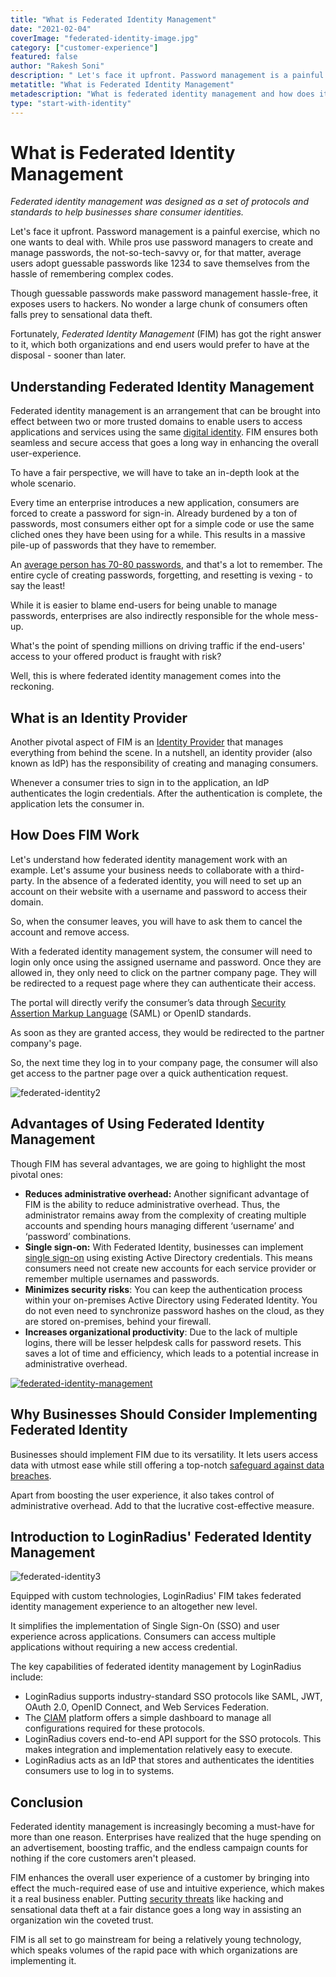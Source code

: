 ```yaml
---
title: "What is Federated Identity Management"
date: "2021-02-04"
coverImage: "federated-identity-image.jpg"
category: ["customer-experience"]
featured: false 
author: "Rakesh Soni"
description: " Let's face it upfront. Password management is a painful exercise, which no one wants to deal with. Though guessable passwords make them easy to remember, it exposes consumers to hackers. Fortunately, federated identity management ensures both seamless and secure access that goes a long way in enhancing the overall user-experience"
metatitle: "What is Federated Identity Management"
metadescription: "What is federated identity management and how does it work. Read the advantages of FIM and why businesses should consider implementing federated identity."
type: "start-with-identity"
---
```




# What is Federated Identity Management

_Federated identity management was designed as a set of protocols and standards to help businesses share consumer identities._

Let's face it upfront. Password management is a painful exercise, which no one wants to deal with. While pros use password managers to create and manage passwords, the not-so-tech-savvy or, for that matter, average users adopt guessable passwords like 1234 to save themselves from the hassle of remembering complex codes. 

Though guessable passwords make password management hassle-free, it exposes users to hackers. No wonder a large chunk of consumers often falls prey to sensational data theft. 

Fortunately, _Federated Identity Management_ (FIM) has got the right answer to it, which both organizations and end users would prefer to have at the disposal - sooner than later. 



## Understanding  Federated Identity Management

Federated identity management is an arrangement that can be brought into effect between two or more trusted domains to enable users to access applications and services using the same [digital identity](https://www.loginradius.com/blog/start-with-identity/2019/10/digital-identity-management/). FIM ensures both seamless and secure access that goes a long way in enhancing the overall user-experience. 

To have a fair perspective, we will have to take an in-depth look at the whole scenario. 

Every time an enterprise introduces a new application, consumers are forced to create a password for sign-in. Already burdened by a ton of passwords, most consumers either opt for a simple code or use the same cliched ones they have been using for a while. This results in a massive pile-up of passwords that they have to remember. 

An [average person has 70-80 passwords](https://www.newswire.com/news/new-research-most-people-have-70-80-passwords-21103705), and that's a lot to remember. The entire cycle of creating passwords, forgetting, and resetting is vexing - to say the least!

While it is easier to blame end-users for being unable to manage passwords, enterprises are also indirectly responsible for the whole mess-up.

What's the point of spending millions on driving traffic if the end-users' access to your offered product is fraught with risk? 

Well, this is where federated identity management comes into the reckoning. 


## What is an Identity Provider

Another pivotal aspect of FIM is an [Identity Provider](https://www.loginradius.com/identity-providers/) that manages everything from behind the scene. In a nutshell, an identity provider (also known as IdP) has the responsibility of creating and managing consumers.

Whenever a consumer tries to sign in to the application, an IdP authenticates the login credentials. After the authentication is complete, the application lets the consumer in. 


## How Does FIM Work

Let's understand how federated identity management work with an example. Let's assume your business needs to collaborate with a third-party. In the absence of a federated identity, you will need to set up an account on their website with a username and password to access their domain. 

So, when the consumer leaves, you will have to ask them to cancel the account and remove access. 

With a federated identity management system, the consumer will need to login only once using the assigned username and password. Once they are allowed in, they only need to click on the partner company page. They will be redirected to a request page where they can authenticate their access. 

The portal will directly verify the consumer’s data through [Security Assertion Markup Language](https://www.loginradius.com/single-sign-on/) (SAML) or OpenID standards.

As soon as they are granted access, they would be redirected to the partner company's page.

So, the next time they log in to your company page, the consumer will also get access to the partner page over a quick authentication request.

![federated-identity2](federated-identity2.png)


## Advantages of Using Federated Identity Management

Though FIM has several advantages, we are going to highlight the most pivotal ones: 



*   **Reduces administrative overhead:** Another significant advantage of FIM is the ability to reduce administrative overhead. Thus, the administrator remains away from the complexity of creating multiple accounts and spending hours managing different ‘username’ and ‘password’ combinations.
*   **Single sign-on:** With Federated Identity, businesses can implement [single sign-on](https://www.loginradius.com/blog/start-with-identity/2019/05/what-is-single-sign-on/) using existing Active Directory credentials. This means consumers need not create new accounts for each service provider or remember multiple usernames and passwords. 
*   **Minimizes security risks**: You can keep the authentication process within your on-premises Active Directory using Federated Identity. You do not even need to synchronize password hashes on the cloud, as they are stored on-premises, behind your firewall. 
*   **Increases organizational productivity**: Due to the lack of multiple logins, there will be lesser helpdesk calls for password resets. This saves a lot of time and efficiency, which leads to a potential increase in administrative overhead. 

[![federated-identity-management](federated-identity-management.png)](https://www.loginradius.com/resource/federated-identity-management-datasheet)


## Why Businesses Should Consider Implementing Federated Identity

Businesses should implement FIM due to its versatility. It lets users access data with utmost ease while still offering a top-notch [safeguard against data breaches](https://www.loginradius.com/blog/start-with-identity/2019/10/cybersecurity-best-practices-for-enterprises/).

Apart from boosting the user experience, it also takes control of administrative overhead. Add to that the lucrative cost-effective measure. 


## Introduction to LoginRadius' Federated Identity Management

![federated-identity3](federated-identity3.png)


Equipped with custom technologies, LoginRadius' FIM takes federated identity management experience to an altogether new level. 

It simplifies the implementation of Single Sign-On (SSO) and user experience across applications. Consumers can access multiple applications without requiring a new access credential.

The key capabilities of federated identity management by LoginRadius include:



*   LoginRadius supports industry-standard SSO protocols like SAML, JWT, OAuth 2.0, OpenID Connect, and Web Services Federation.
*   The [CIAM](https://www.loginradius.com/blog/start-with-identity/2019/06/customer-identity-and-access-management/) platform offers a simple dashboard to manage all configurations required for these protocols. 
*   LoginRadius covers end-to-end API support for the SSO protocols. This makes integration and implementation relatively easy to execute. 
*   LoginRadius acts as an IdP that stores and authenticates the identities consumers use to log in to systems. 



## Conclusion

Federated identity management is increasingly becoming a must-have for more than one reason. Enterprises have realized that the huge spending on an advertisement, boosting traffic, and the endless campaign counts for nothing if the core customers aren't pleased. 

FIM enhances the overall user experience of a customer by bringing into effect the much-required ease of use and intuitive experience, which makes it a real business enabler. Putting [security threats](https://www.loginradius.com/blog/start-with-identity/2019/10/cybersecurity-attacks-business/) like hacking and sensational data theft at a fair distance goes a long way in assisting an organization win the coveted trust.

FIM is all set to go mainstream for being a relatively young technology, which speaks volumes of the rapid pace with which organizations are implementing it. 